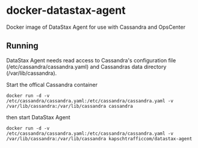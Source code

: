# docker-datastax-agent

Docker image of DataStax Agent for use with Cassandra and OpsCenter

Running
-------

DataStax Agent needs read access to Cassandra's configuration file (/etc/cassandra/cassandra.yaml) and Cassandras data directory (/var/lib/cassandra).

Start the offical Cassandra container

    docker run -d -v /etc/cassandra/cassandra.yaml:/etc/cassandra/cassandra.yaml -v /var/lib/cassandra:/var/lib/cassandra cassandra
    
then start DataStax Agent

    docker run -d -v /etc/cassandra/cassandra.yaml:/etc/cassandra/cassandra.yaml -v /var/lib/cassandra:/var/lib/cassandra kapschtrafficcom/datastax-agent
